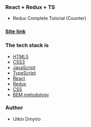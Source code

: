 ### React + Redux + TS

- Redux Complete Tutorial (Counter)

### [Site link]()

### The tech stack is

- [HTML5](https://developer.mozilla.org/en-US/docs/Web/HTML)
- [CSS3](https://developer.mozilla.org/en-US/docs/Web/CSS)
- [JavaScript](https://developer.mozilla.org/en-US/docs/Web/JavaScript)
- [TypeScript](https://developer.mozilla.org/en-US/docs/Glossary/TypeScript)
- [React](https://legacy.reactjs.org)
- [Redux](https://redux.js.org/)
- [CSS](https://developer.mozilla.org/en-US/docs/Web/CSS)
- [BEM metodology](https://en.bem.info/methodology/)

### Author

- Utkin Dmytro
